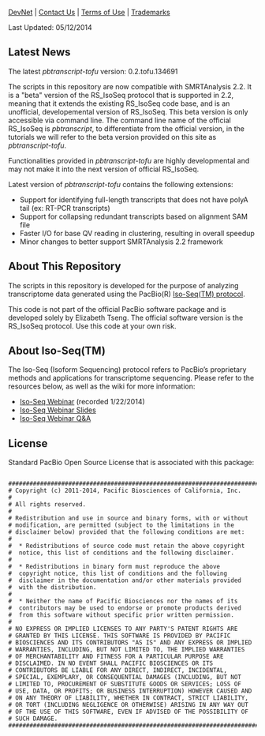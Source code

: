 [DevNet](https://github.com/PacificBiosciences/cDNA_primer/wiki) | <a href="mailto:devnet@pacificbiosciences.com">Contact Us</a> | [Terms of Use](http://pacbiodevnet.com/Terms_of_Use.html) | [Trademarks](http://pacb.com/terms-of-use/index.html#trademarks)

Last Updated: 05/12/2014



## Latest News

The latest *pbtranscript-tofu* version: 0.2.tofu.134691

The scripts in this repository are now compatible with SMRTAnalysis 2.2. It is a "beta" version of the RS_IsoSeq protocol that is supported in 2.2, meaning that it extends the existing RS_IsoSeq code base, and is an unofficial, developemental version of RS_IsoSeq. This beta version is only accessible via command line. The command line name of the official RS_IsoSeq is *pbtranscript*, to differentiate from the official version, in the tutorials we will refer to the beta version provided on this site as *pbtranscript-tofu*. 

Functionalities provided in *pbtranscript-tofu* are highly developmental and may not make it into the next version of official RS_IsoSeq.

Latest version of *pbtranscript-tofu* contains the following extensions:

* Support for identifying full-length transcripts that does not have polyA tail (ex: RT-PCR transcripts)
* Support for collapsing redundant transcripts based on alignment SAM file
* Faster I/O for base QV reading in clustering, resulting in overall speedup
* Minor changes to better support SMRTAnalysis 2.2 framework


## About This Repository

The scripts in this repository is developed for the purpose of analyzing transcriptome data generated using the PacBio(R) [Iso-Seq(TM) protocol](http://www.smrtcommunity.com/Share/Protocol?id=a1q70000000HqSvAAK&strRecordTypeName=Protocol). 


This code is not part of the official PacBio software package and is developed solely by Elizabeth Tseng. The official software version is the RS_IsoSeq protocol. Use this code at your own risk.


## About Iso-Seq(TM)

The Iso-Seq (Isoform Sequencing) protocol refers to PacBio’s proprietary methods and applications for transcriptome sequencing. Please refer to the resources below, as well as the wiki for more information:

* [Iso-Seq Webinar](https://s3.amazonaws.com/files.pacb.com/Customer+Webinars/MCF-7+Transcriptome+Iso-Seq+Webinar+01+22+14.wmv) (recorded 1/22/2014)
* [Iso-Seq Webinar Slides](https://s3.amazonaws.com/files.pacb.com/pdf/Iso-Seq+Bioinformatics+Analysis+of+the+Human+MCF-7+Transcriptome.pdf)
* [Iso-Seq Webinar Q&A](https://s3.amazonaws.com/files.pacb.com/Customer+Webinars/Iso-Seq+Webinar+Q%26A.pdf)


## License

Standard PacBio Open Source License that is associated with this package:

```

#################################################################################$$
# Copyright (c) 2011-2014, Pacific Biosciences of California, Inc.
#
# All rights reserved.
#
# Redistribution and use in source and binary forms, with or without
# modification, are permitted (subject to the limitations in the
# disclaimer below) provided that the following conditions are met:
#
#  * Redistributions of source code must retain the above copyright
#  notice, this list of conditions and the following disclaimer.
#
#  * Redistributions in binary form must reproduce the above
#  copyright notice, this list of conditions and the following
#  disclaimer in the documentation and/or other materials provided
#  with the distribution.
#
#  * Neither the name of Pacific Biosciences nor the names of its
#  contributors may be used to endorse or promote products derived
#  from this software without specific prior written permission.
#
# NO EXPRESS OR IMPLIED LICENSES TO ANY PARTY'S PATENT RIGHTS ARE
# GRANTED BY THIS LICENSE. THIS SOFTWARE IS PROVIDED BY PACIFIC
# BIOSCIENCES AND ITS CONTRIBUTORS "AS IS" AND ANY EXPRESS OR IMPLIED
# WARRANTIES, INCLUDING, BUT NOT LIMITED TO, THE IMPLIED WARRANTIES
# OF MERCHANTABILITY AND FITNESS FOR A PARTICULAR PURPOSE ARE
# DISCLAIMED. IN NO EVENT SHALL PACIFIC BIOSCIENCES OR ITS
# CONTRIBUTORS BE LIABLE FOR ANY DIRECT, INDIRECT, INCIDENTAL,
# SPECIAL, EXEMPLARY, OR CONSEQUENTIAL DAMAGES (INCLUDING, BUT NOT
# LIMITED TO, PROCUREMENT OF SUBSTITUTE GOODS OR SERVICES; LOSS OF
# USE, DATA, OR PROFITS; OR BUSINESS INTERRUPTION) HOWEVER CAUSED AND
# ON ANY THEORY OF LIABILITY, WHETHER IN CONTRACT, STRICT LIABILITY,
# OR TORT (INCLUDING NEGLIGENCE OR OTHERWISE) ARISING IN ANY WAY OUT
# OF THE USE OF THIS SOFTWARE, EVEN IF ADVISED OF THE POSSIBILITY OF
# SUCH DAMAGE.
#################################################################################$$
```
